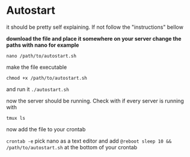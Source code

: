 # Autostart
it should be pretty self explaining. If not follow the "instructions" bellow

**download the file and place it somewhere on your server
change the paths with nano for example**

```nano /path/to/autostart.sh```

make the file executable 

```chmod +x /path/to/autostart.sh```

and run it 
```./autostart.sh```

now the server should be running. Check with if every server is running with 

```tmux ls```

now add the file to your crontab

```crontab -e``` pick nano as a text editor and add ```@reboot sleep 10 && /path/to/autostart.sh``` at the bottom of your crontab

